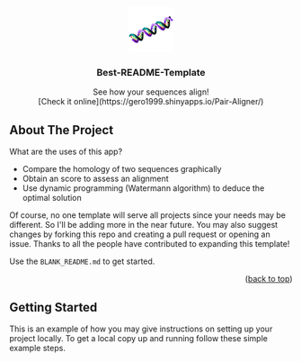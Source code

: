 
<!-- PROJECT LOGO -->
<br />
<div align="center">
  <a href="https://github.com/Gero1999/code/new/main/shinyR/pairwise_alignment">
    <img src="dsDNA_linear.png" alt="Logo" width="80" height="80">
  </a>

  <h3 align="center">Best-README-Template</h3>

  <p align="center">
    See how your sequences align! 
    <br/>
    [Check it online](https://gero1999.shinyapps.io/Pair-Aligner/)
  </p>
</div>







<!-- ABOUT THE PROJECT -->
## About The Project


What are the uses of this app? 
* Compare the homology of two sequences graphically 
* Obtain an score to assess an alignment
* Use dynamic programming (Watermann algorithm) to deduce the optimal solution

Of course, no one template will serve all projects since your needs may be different. So I'll be adding more in the near future. You may also suggest changes by forking this repo and creating a pull request or opening an issue. Thanks to all the people have contributed to expanding this template!

Use the `BLANK_README.md` to get started.

<p align="right">(<a href="#top">back to top</a>)</p>




<!-- GETTING STARTED -->
## Getting Started

This is an example of how you may give instructions on setting up your project locally.
To get a local copy up and running follow these simple example steps.

